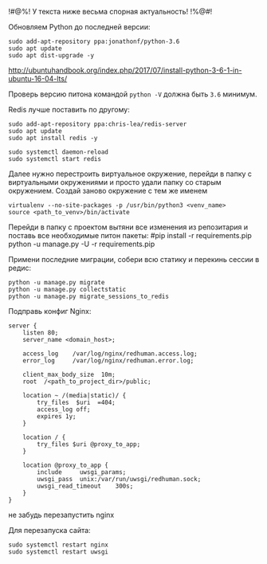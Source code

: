 !#@%! У текста ниже весьма спорная актуальность! !%@#!

Обновляем Python до последней версии:

    sudo add-apt-repository ppa:jonathonf/python-3.6
    sudo apt update
    sudo apt dist-upgrade -y
http://ubuntuhandbook.org/index.php/2017/07/install-python-3-6-1-in-ubuntu-16-04-lts/

Проверь версию питона командой `python -V` должна быть `3.6` минимум.

Redis лучше поставить по другому:

    sudo add-apt-repository ppa:chris-lea/redis-server
    sudo apt update
    sudo apt install redis -y

    sudo systemctl daemon-reload
    sudo systemctl start redis

Далее нужно перестроить виртуальное окружение, перейди в папку с виртуальными окружениями и просто удали папку со старым окружением.
Создай заново окружение с тем же именем

    virtualenv --no-site-packages -p /usr/bin/python3 <venv_name>
    source <path_to_venv>/bin/activate

Перейди в папку с проектом вытяни все изменения из репозитария и поставь все необходимые питон пакеты:
    #pip install -r requirements.pip
    python -u manage.py -U -r requirements.pip

Примени последние миграции, собери всю статику и перекинь сессии в редис:

    python -u manage.py migrate
    python -u manage.py collectstatic
    python -u manage.py migrate_sessions_to_redis


Подправь конфиг Nginx:

    server {
        listen 80;
        server_name <domain_host>;

        access_log    /var/log/nginx/redhuman.access.log;
        error_log     /var/log/nginx/redhuman.error.log;

        client_max_body_size  10m;
        root  /<path_to_project_dir>/public;

        location ~ /(media|static)/ {
            try_files  $uri  =404;
            access_log off;
            expires 1y;
        }

        location / {
            try_files $uri @proxy_to_app;
        }

        location @proxy_to_app {
            include     uwsgi_params;
            uwsgi_pass  unix:/var/run/uwsgi/redhuman.sock;
            uwsgi_read_timeout    300s;
        }
    }


не забудь перезапустить nginx

Для перезапуска сайта:

    sudo systemctl restart nginx
    sudo systemctl restart uwsgi
